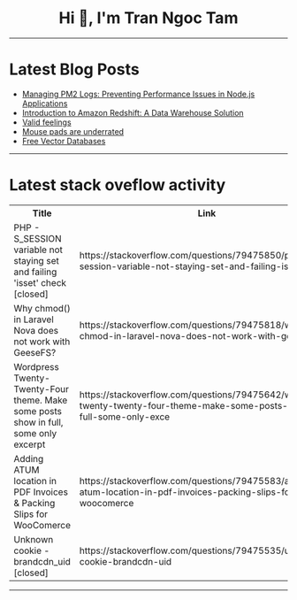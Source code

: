 <h1 align="center">Hi 👋, I'm Tran Ngoc Tam</h1>

---

# Latest Blog Posts 
<!-- BLOG-POST-LIST:START -->
- [Managing PM2 Logs: Preventing Performance Issues in Node.js Applications](https://dev.to/manojspace/managing-pm2-logs-preventing-performance-issues-in-nodejs-applications-c6)
- [Introduction to Amazon Redshift: A Data Warehouse Solution](https://dev.to/imsushant12/introduction-to-amazon-redshift-a-data-warehouse-solution-2o3g)
- [Valid feelings](https://dev.to/jess/valid-feelings-m91)
- [Mouse pads are underrated](https://dev.to/jess/mouse-pads-are-underrated-1lib)
- [Free Vector Databases](https://dev.to/mehmetakar/free-vector-databases-5de1)
<!-- BLOG-POST-LIST:END -->

---

# Latest stack oveflow activity
<table>
  <tr><th>Title</th><th>Link</th></tr>
  <!-- STACKOVERFLOW:START --><tr><td>PHP - S_SESSION variable not staying set and failing &#39;isset&#39; check [closed]</td><td>https://stackoverflow.com/questions/79475850/php-s-session-variable-not-staying-set-and-failing-isset-check</td></tr><tr><td>Why chmod&lpar;&rpar; in Laravel Nova does not work with GeeseFS?</td><td>https://stackoverflow.com/questions/79475818/why-chmod-in-laravel-nova-does-not-work-with-geesefs</td></tr><tr><td>Wordpress Twenty-Twenty-Four theme. Make some posts show in full, some only excerpt</td><td>https://stackoverflow.com/questions/79475642/wordpress-twenty-twenty-four-theme-make-some-posts-show-in-full-some-only-exce</td></tr><tr><td>Adding ATUM location in PDF Invoices &amp; Packing Slips for WooComerce</td><td>https://stackoverflow.com/questions/79475583/adding-atum-location-in-pdf-invoices-packing-slips-for-woocomerce</td></tr><tr><td>Unknown cookie - brandcdn_uid [closed]</td><td>https://stackoverflow.com/questions/79475535/unknown-cookie-brandcdn-uid</td></tr><!-- STACKOVERFLOW:END -->
</table>

---


